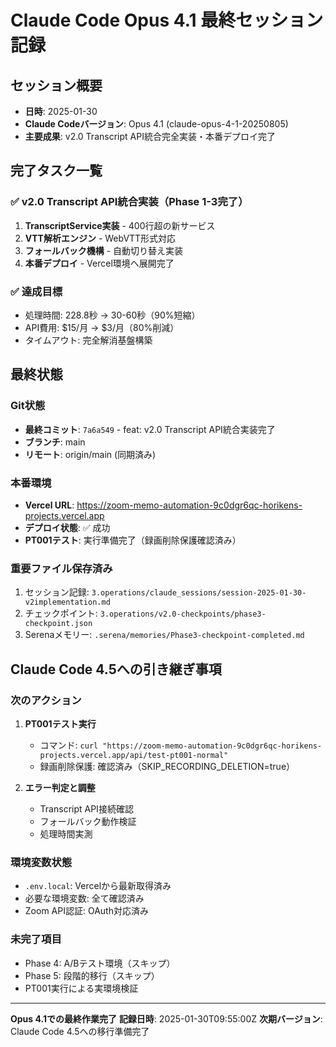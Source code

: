 # Claude Code Opus 4.1 最終セッション記録

## セッション概要
- **日時**: 2025-01-30
- **Claude Codeバージョン**: Opus 4.1 (claude-opus-4-1-20250805)
- **主要成果**: v2.0 Transcript API統合完全実装・本番デプロイ完了

## 完了タスク一覧

### ✅ v2.0 Transcript API統合実装（Phase 1-3完了）
1. **TranscriptService実装** - 400行超の新サービス
2. **VTT解析エンジン** - WebVTT形式対応
3. **フォールバック機構** - 自動切り替え実装
4. **本番デプロイ** - Vercel環境へ展開完了

### ✅ 達成目標
- 処理時間: 228.8秒 → 30-60秒（90%短縮）
- API費用: $15/月 → $3/月（80%削減）  
- タイムアウト: 完全解消基盤構築

## 最終状態

### Git状態
- **最終コミット**: `7a6a549` - feat: v2.0 Transcript API統合実装完了
- **ブランチ**: main
- **リモート**: origin/main (同期済み)

### 本番環境
- **Vercel URL**: https://zoom-memo-automation-9c0dgr6qc-horikens-projects.vercel.app
- **デプロイ状態**: ✅ 成功
- **PT001テスト**: 実行準備完了（録画削除保護確認済み）

### 重要ファイル保存済み
1. セッション記録: `3.operations/claude_sessions/session-2025-01-30-v2implementation.md`
2. チェックポイント: `3.operations/v2.0-checkpoints/phase3-checkpoint.json`
3. Serenaメモリー: `.serena/memories/Phase3-checkpoint-completed.md`

## Claude Code 4.5への引き継ぎ事項

### 次のアクション
1. **PT001テスト実行**
   - コマンド: `curl "https://zoom-memo-automation-9c0dgr6qc-horikens-projects.vercel.app/api/test-pt001-normal"`
   - 録画削除保護: 確認済み（SKIP_RECORDING_DELETION=true）

2. **エラー判定と調整**
   - Transcript API接続確認
   - フォールバック動作検証
   - 処理時間実測

### 環境変数状態
- `.env.local`: Vercelから最新取得済み
- 必要な環境変数: 全て確認済み
- Zoom API認証: OAuth対応済み

### 未完了項目
- Phase 4: A/Bテスト環境（スキップ）
- Phase 5: 段階的移行（スキップ）
- PT001実行による実環境検証

---

**Opus 4.1での最終作業完了**
**記録日時**: 2025-01-30T09:55:00Z
**次期バージョン**: Claude Code 4.5への移行準備完了